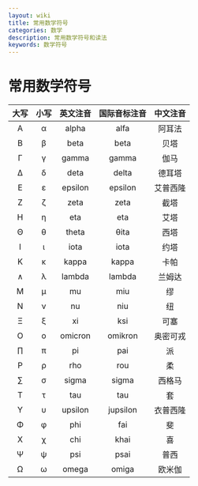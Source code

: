 ```yaml
---
layout: wiki
title: 常用数学符号
categories: 数学
description: 常用数学符号和读法
keywords: 数学符号
---
```


# 常用数学符号

| 大写 | 小写 | 英文注音 | 国际音标注音 | 中文注音 |
| :--: | :--: | :------: | :----------: | :------: |
|  Α   |  α   |  alpha   |     alfa     |  阿耳法  |
|  Β   |  β   |   beta   |     beta     |   贝塔   |
|  Γ   |  γ   |  gamma   |    gamma     |   伽马   |
|  Δ   |  δ   |   deta   |    delta     |  德耳塔  |
|  Ε   |  ε   | epsilon  |   epsilon    | 艾普西隆 |
|  Ζ   |  ζ   |   zeta   |     zeta     |   截塔   |
|  Η   |  η   |   eta    |     eta      |   艾塔   |
|  Θ   |  θ   |  theta   |     θita     |   西塔   |
|  Ι   |  ι   |   iota   |     iota     |   约塔   |
|  Κ   |  κ   |  kappa   |    kappa     |   卡帕   |
|  ∧   |  λ   |  lambda  |    lambda    |  兰姆达  |
|  Μ   |  μ   |    mu    |     miu      |    缪    |
|  Ν   |  ν   |    nu    |     niu      |    纽    |
|  Ξ   |  ξ   |    xi    |     ksi      |   可塞   |
|  Ο   |  ο   | omicron  |   omikron    | 奥密可戎 |
|  ∏   |  π   |    pi    |     pai      |    派    |
|  Ρ   |  ρ   |   rho    |     rou      |    柔    |
|  ∑   |  σ   |  sigma   |    sigma     |  西格马  |
|  Τ   |  τ   |   tau    |     tau      |    套    |
|  Υ   |  υ   | upsilon  |   jupsilon   | 衣普西隆 |
|  Φ   |  φ   |   phi    |     fai      |    斐    |
|  Χ   |  χ   |   chi    |     khai     |    喜    |
|  Ψ   |  ψ   |   psi    |     psai     |   普西   |
|  Ω   |  ω   |  omega   |    omiga     |  欧米伽  |